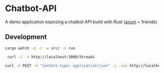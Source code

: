 # Chatbot-API

A demo application exposing a chatbot API build with Rust ([axum](https://github.com/tokio-rs/axum) + friends)

## Development

```bash
cargo watch -q -c -w src/ -x run
```

```bash
 curl -i -v http://localhost:3000/threads
```

```bash
curl -X POST -H "Content-type: application/json" -i -vvv http://localhost:3000/threads -d ''
```
